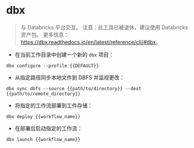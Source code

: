 # dbx

> 与 Databricks 平台交互。
> 注意：此工具已被退休，建议使用 Databricks 资产包。
> 更多信息：<https://dbx.readthedocs.io/en/latest/reference/cli/#dbx>。

- 在当前工作目录中创建一个新的 `dbx` 项目：

`dbx configure --profile {{DEFAULT}}`

- 从指定路径同步本地文件到 DBFS 并监视更改：

`dbx sync dbfs --source {{path/to/directory}} --dest {{path/to/remote_directory}}`

- 将指定的工作流部署到工件存储：

`dbx deploy {{workflow_name}}`

- 在部署后启动指定的工作流：

`dbx launch {{workflow_name}}`